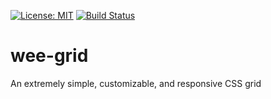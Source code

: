 [![License: MIT](https://img.shields.io/badge/License-MIT-yellow.svg)](https://opensource.org/licenses/MIT) [![Build Status](https://travis-ci.org/ecarlisle/wee-grid.svg?branch=master)](https://travis-ci.org/ecarlisle/wee-grid)

# wee-grid
An extremely simple, customizable, and responsive CSS grid
